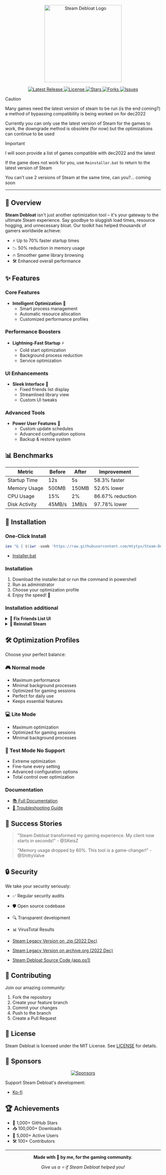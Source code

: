 <p align="center">
  <img src="https://raw.githubusercontent.com/mtytyx/Steam-Debloat/main/assets/logo.png" alt="Steam Debloat Logo" width="250"/>
</p>

<p align="center">
  <a href="https://github.com/mtytyx/Steam-Debloat/releases/latest">
    <img src="https://img.shields.io/github/v/release/mtytyx/Steam-Debloat?style=for-the-badge&logo=github&logoColor=white&labelColor=1F2937&color=4B5563" alt="Latest Release">
  </a>
  <a href="https://github.com/mtytyx/Steam-Debloat/blob/main/LICENSE">
    <img src="https://img.shields.io/github/license/mtytyx/Steam-Debloat?style=for-the-badge&logo=opensourceinitiative&logoColor=white&labelColor=1F2937&color=4B5563" alt="License">
  </a>
  <a href="https://github.com/mtytyx/Steam-Debloat/stargazers">
    <img src="https://img.shields.io/github/stars/mtytyx/Steam-Debloat?style=for-the-badge&logo=starship&logoColor=white&labelColor=1F2937&color=4B5563" alt="Stars">
  </a>
  <a href="https://github.com/mtytyx/Steam-Debloat/network/members">
    <img src="https://img.shields.io/github/forks/mtytyx/Steam-Debloat?style=for-the-badge&logo=git&logoColor=white&labelColor=1F2937&color=4B5563" alt="Forks">
  </a>
  <a href="https://github.com/mtytyx/Steam-Debloat/issues">
    <img src="https://img.shields.io/github/issues/mtytyx/Steam-Debloat?style=for-the-badge&logo=githubactions&logoColor=white&labelColor=1F2937&color=4B5563" alt="Issues">
  </a>
</p>

> [!CAUTION]
> Many games need the latest version of steam to be run (is the end coming?) a method of bypassing compatibility is being worked on for dec2022
> 
> Currently you can only use the latest version of Steam for the games to work, the downgrade method is obsolete (for now) but the optimizations can continue to be used


> [!IMPORTANT]
> I will soon provide a list of games compatible with dec2022 and the latest
> 
> If the game does not work for you, use `Reinstaller.bat` to return to the latest version of Steam
> 
> You can't use 2 versions of Steam at the same time, can you?... coming soon

---

## 🎯 Overview

**Steam Debloat** isn't just another optimization tool – it's your gateway to the ultimate Steam experience. Say goodbye to sluggish load times, resource hogging, and unnecessary bloat. Our toolkit has helped thousands of gamers worldwide achieve:

- ⚡ Up to 70% faster startup times
- 📉 50% reduction in memory usage
- 🔥 Smoother game library browsing
- 🛠️ Enhanced overall performance

## ✨ Features

### Core Features

- **Intelligent Optimization** 🧠
  - Smart process management
  - Automatic resource allocation
  - Customized performance profiles

### Performance Boosters

- **Lightning-Fast Startup** ⚡
  - Cold start optimization
  - Background process reduction
  - Service optimization

### UI Enhancements

- **Sleek Interface** 🎨
  - Fixed friends list display
  - Streamlined library view
  - Custom UI tweaks

### Advanced Tools

- **Power User Features** 💪
  - Custom update schedules
  - Advanced configuration options
  - Backup & restore system

## 📊 Benchmarks

| Metric        | Before | After  | Improvement   |
| ------------- | ------ | ------ | ------------- |
| Startup Time  | 12s    | 5s   | 58.3% faster  |
| Memory Usage  | 500MB  | 150MB  | 52.6% lower   |
| CPU Usage     | 15%    | 2%     | 86.67% reduction |
| Disk Activity | 45MB/s | 1MB/s | 97.78% lower   |

## 🚀 Installation

### One-Click Install

```powershell
iex "& { $(iwr -useb 'https://raw.githubusercontent.com/mtytyx/Steam-Debloat/main/script/app.ps1') }"
```

- [Installer.bat](https://github.com/mtytyx/Steam-Debloat/releases/download/v1.0.027/Installer.bat)

### Installation

1. Download the installer.bat or run the command in powershell
2. Run as administrator
3. Choose your optimization profile
4. Enjoy the speed! 🚀

### Installation additional

<details>
  <summary><b>👥 Fix Friends List UI</b></summary>

Banish those pesky friends list display issues!

1. [📥 Download QuickPatcher_Patch.zip](https://github.com/TiberiumFusion/FixedSteamFriendsUI/releases)
2. Extract and run `FixedSteamFriendsUI.exe`
3. Click "Install Patch" and you're done!
</details>
<details>
  <summary><b>🔄 Reinstall Steam</b></summary>

Want to revert? No problem!

[📥 Download Uninstall Script](https://github.com/mtytyx/Steam-Debloat/releases/download/v1.0.027/Reinstaller.bat)

Run as admin and follow the prompts.

</details>

## 🛠️ Optimization Profiles

Choose your perfect balance:

### 🎮 Normal mode

- Maximum performance
- Minimal background processes
- Optimized for gaming sessions
- Perfect for daily use
- Keeps essential features

### 💻 Lite Mode

- Maximum optimization
- Optimized for gaming sessions
- Minimal background processes

### 🔬 Test Mode **No Support**

- Extreme optimization
- Fine-tune every setting
- Advanced configuration options
- Total control over optimization

### Documentation

- [📚 Full Documentation](https://github.com/mtytyx/Steam-Debloat/blob/main/assets/wiki.md)
- [🔧 Troubleshooting Guide](https://github.com/mtytyx/Steam-Debloat/blob/main/assets/wiki.md)

## 🌟 Success Stories

> "Steam Debloat transformed my gaming experience. My client now starts in seconds!" - @SKeisZ

> "Memory usage dropped by 60%. This tool is a game-changer!" - @ShittyValve

## 🔒 Security

We take your security seriously:

- ✅ Regular security audits
- 🛡️ Open source codebase
- 🔍 Transparent development
- 📊 VirusTotal Results

- [Steam Legacy Version on .zip (2022 Dec)](https://www.virustotal.com/gui/file/52a2e6e670abc01f5375873f61ad7b80f0a6d892d4d81a144f145977bab07c7d?nocache=1)
- [Steam Legacy Version on archive.org (2022 Dec)](https://www.virustotal.com/gui/url/73d0c1e2bf9ca30701504a8ec1225502676b2f794d64d93c79945ba37b900051)
- [Steam Debloat Source Code (app.ps1)](https://www.virustotal.com/gui/file/efda4de8df6b082f53bbff59dc8cb14e4da9377259642c3f9c3b55714fe5b49b?nocache=1)

## 🤝 Contributing

Join our amazing community:

1. Fork the repository
2. Create your feature branch
3. Commit your changes
4. Push to the branch
5. Create a Pull Request

## 📜 License

Steam Debloat is licensed under the MIT License. See [LICENSE](LICENSE) for details.

## 💝 Sponsors

<p align="center">
  <a href="https://github.com/sponsors/mtytyx">
    <img src="https://img.shields.io/github/sponsors/mtytyx?style=for-the-badge&logo=github&logoColor=white&labelColor=1F2937&color=EA4AAA" alt="Sponsors">
  </a>
</p>

Support Steam Debloat's development:

- [Ko-fi](https://ko-fi.com/l1lkid)

## 🏆 Achievements

- 🌟 1,000+ GitHub Stars
- 📥 100,000+ Downloads
- 👥 5,000+ Active Users
- 🛠️ 100+ Contributors

---

<p align="center">
  <strong>Made with 💖 by me, for the gaming community.</strong>
</p>

<p align="center">
  <em>Give us a ⭐️ if Steam Debloat helped you!</em>
</p>
